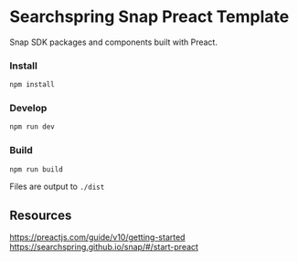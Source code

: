 # Searchspring Snap Preact Template

Snap SDK packages and components built with Preact.

### Install

```bash
npm install
```

### Develop

```bash
npm run dev
```

### Build

```bash
npm run build
```
Files are output to `./dist`

## Resources
https://preactjs.com/guide/v10/getting-started  
https://searchspring.github.io/snap/#/start-preact  